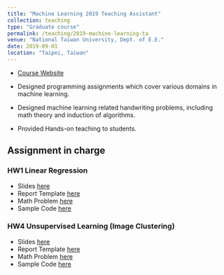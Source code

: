 ```yaml
---
title: "Machine Learning 2019 Teaching Assistant"
collection: teaching
type: "Graduate course"
permalink: /teaching/2019-machine-learning-ta
venue: "National Taiwan University, Dept. of E.E."
date: 2019-09-01
location: "Taipei, Taiwan"
---
```


- [Course Website](https://mlta2019fall.github.io/ML-web/index.html)

- Designed programming assignments which cover various domains in machine learning.

- Designed machine learning related handwriting problems, including math theory and induction of algorithms.

- Provided Hands-on teaching to students.

## Assignment in charge

### HW1 Linear Regression
- Slides [here](https://docs.google.com/presentation/d/1BWeAJFCgpqyi7rWHPFNTHYAr_SwE1cI-SZBcHMANPbk/edit?fbclid=IwAR3znJyM0pHrc3LoH6ghKp7vKNxjE_-pkCBPBANmNUg8wpuatd1ryMGwlLI#slide=id.g4cd6560e29_0_10)
- Report Template [here](https://docs.google.com/document/d/1xf0GNftuLFtDgippo3eqQUeTEXTt1Ukf2CUXO0_RJxs/edit)
- Math Problem [here](https://hackmd.io/RFiu1FsYR5uQTrrpdxUvlw?both)
- Sample Code [here](https://colab.research.google.com/drive/1o8yv74SsOj5faK08GwijQ38LLRHzRdwT)

### HW4 Unsupervised Learning (Image Clustering)
- Slides [here](https://docs.google.com/presentation/d/1xLvZT4MktI5gfmj2oIFwuQJl4rQ78Z1wgeXfUbdStsI/edit#slide=id.g58c65b53a1_0_330)
- Report Template [here](https://docs.google.com/document/d/1mts0RLtxMRiKscXSE0tFC_A3GOFcCEvn0yZ_mtO5eIU/edit)
- Math Problem [here](https://drive.google.com/file/d/1Ht0jIW9j18l79Lcu_Urn1jlkqNHBY_Bd/view?usp=sharing)
- Sample Code [here](https://slides.com/arvinliu/ml2019-fall-hw4-handbyhand)